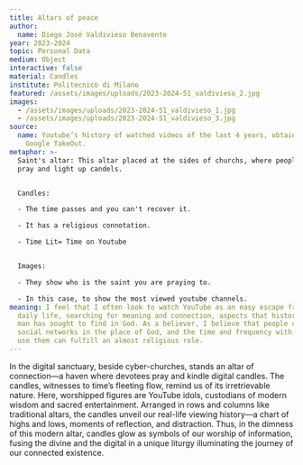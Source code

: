 ```yaml
---
title: Altars of peace
author:
  name: Diego José Valdivieso Benavente
year: 2023-2024
topic: Personal Data
medium: Object
interactive: false
material: Candles
institute: Politecnico di Milano
featured: /assets/images/uploads/2023-2024-51_valdivieso_2.jpg
images:
  - /assets/images/uploads/2023-2024-51_valdivieso_1.jpg
  - /assets/images/uploads/2023-2024-51_valdivieso_3.jpg
source:
  name: Youtube’s history of watched videos of the last 4 years, obtained from
    Google TakeOut.
metaphor: >-
  Saint's altar: This altar placed at the sides of churchs, where people come to
  pray and light up candels.


  Candles:

  - The time passes and you can't recover it.

  - It has a religious connotation.

  - Time Lit= Time on Youtube


  Images:

  - They show who is the saint you are praying to.

  - In this case, to show the most viewed youtube channels.
meaning: I feel that I often look to watch YouTube as an easy escape from my
  daily life, searching for meaning and connection, aspects that historically
  man has sought to find in God. As a believer, I believe that people can place
  social networks in the place of God, and the time and frequency with which we
  use them can fulfill an almost religious role.
---
```

In the digital sanctuary, beside cyber-churches, stands an altar of connection—a haven where devotees pray and kindle digital candles. The candles, witnesses to time’s fleeting flow, remind us of its irretrievable nature. Here, worshipped figures are YouTube idols, custodians of modern wisdom and sacred entertainment. Arranged in rows and columns like traditional altars, the candles unveil our real-life viewing history—a chart of highs and lows, moments of reflection, and distraction. Thus, in the dimness of this modern altar, candles glow as symbols of our worship of information, fusing the divine and the digital in a unique liturgy illuminating the journey of our connected existence.
